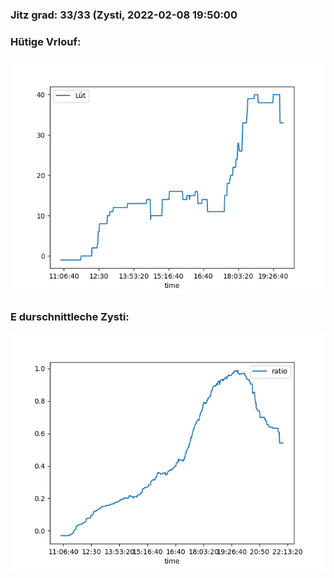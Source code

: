 ### Jitz grad: 33/33 (Zysti, 2022-02-08 19:50:00

### Hütige Vrlouf:
![Graph](Today.png)

### E durschnittleche Zysti:
![Graph](Zysti.png)